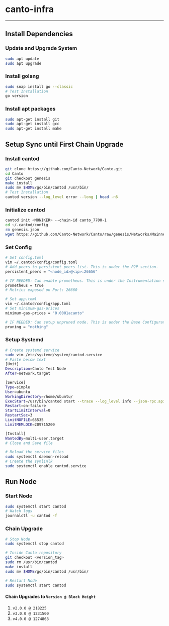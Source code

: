 # canto-infra
---

## Install Dependencies

### Update and Upgrade System

```bash
sudo apt update
sudo apt upgrade
```

### Install golang

```bash
sudo snap install go --classic
# Test Installation
go version
```

### Install apt packages

```bash
sudo apt-get install git
sudo apt-get install gcc
sudo apt-get install make
```

## Setup Sync until First Chain Upgrade

### Install cantod

```bash
git clone https://github.com/Canto-Network/Canto.git
cd Canto
git checkout genesis
make install
sudo mv $HOME/go/bin/cantod /usr/bin/
# Test Installation
cantod version --log_level error --long | head -n6
```

### Initialize cantod

```bash
cantod init <MONIKER> --chain-id canto_7700-1
cd ~/.cantod/config
rm genesis.json
wget https://github.com/Canto-Network/Canto/raw/genesis/Networks/Mainnet/genesis.json
```

### Set Config

```bash
# Set config.toml
vim ~/.cantod/config/config.toml
# Add peers to persistent_peers list. This is under the P2P section.
persistent_peers = "<node_id>@<ip>:26656"

# IF NEEDED: Can enable prometheus. This is under the Instrumentation section.
prometheus = true
# Metrics exposed on Port: 26660

# Set app.toml
vim ~/.cantod/config/app.toml
# Set minimum-gas-prices
minimum-gas-prices = "0.0001acanto"

# IF NEEDED: Can setup unpruned node. This is under the Base Configuration section.
pruning = "nothing"
```

### Setup Systemd

```bash
# Create systemd service
sudo vim /etc/systemd/system/cantod.service
# Paste below text
[Unit]
Description=Canto Test Node
After=network.target

[Service]
Type=simple
User=ubuntu
WorkingDirectory=/home/ubuntu/
ExecStart=/usr/bin/cantod start --trace --log_level info --json-rpc.api eth,txpool,personal,net,debug,web3 --rpc.laddr "tcp://0.0.0.0:26657" --api.enable --json-rpc.enable
Restart=on-failure
StartLimitInterval=0
RestartSec=3
LimitNOFILE=65535
LimitMEMLOCK=209715200

[Install]
WantedBy=multi-user.target
# Close and Save file

# Reload the service files
sudo systemctl daemon-reload
# Create the symlinlk
sudo systemctl enable cantod.service
```

## Run Node

### Start Node

```bash
sudo systemctl start cantod
# Watch logs
journalctl -u cantod -f
```

### Chain Upgrade

```bash
# Stop Node
sudo systemctl stop cantod

# Inside Canto repository
git checkout <version_tag>
sudo rm /usr/bin/cantod
make install
sudo mv $HOME/go/bin/cantod /usr/bin/

# Restart Node
sudo systemctl start cantod
```

#### Chain Upgrades to `Version @ Block Height`

1. `v2.0.0 @ 218225`
2. `v3.0.0 @ 1231500`
3. `v4.0.0 @ 1274863`